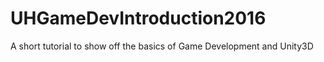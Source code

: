 # UHGameDevIntroduction2016
A short tutorial to show off the basics of Game Development and Unity3D

